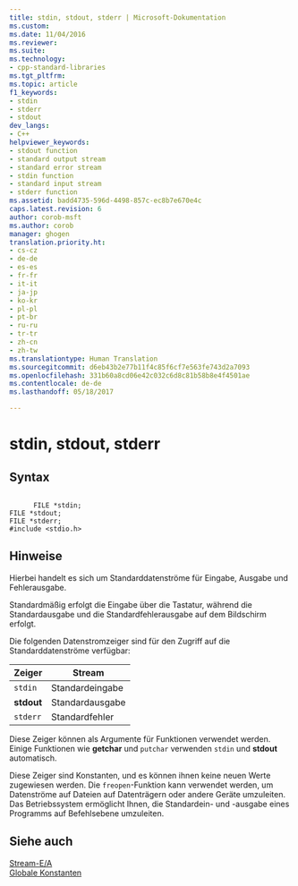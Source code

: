 ```yaml
---
title: stdin, stdout, stderr | Microsoft-Dokumentation
ms.custom: 
ms.date: 11/04/2016
ms.reviewer: 
ms.suite: 
ms.technology:
- cpp-standard-libraries
ms.tgt_pltfrm: 
ms.topic: article
f1_keywords:
- stdin
- stderr
- stdout
dev_langs:
- C++
helpviewer_keywords:
- stdout function
- standard output stream
- standard error stream
- stdin function
- standard input stream
- stderr function
ms.assetid: badd4735-596d-4498-857c-ec8b7e670e4c
caps.latest.revision: 6
author: corob-msft
ms.author: corob
manager: ghogen
translation.priority.ht:
- cs-cz
- de-de
- es-es
- fr-fr
- it-it
- ja-jp
- ko-kr
- pl-pl
- pt-br
- ru-ru
- tr-tr
- zh-cn
- zh-tw
ms.translationtype: Human Translation
ms.sourcegitcommit: d6eb43b2e77b11f4c85f6cf7e563fe743d2a7093
ms.openlocfilehash: 331b60a8cd06e42c032c6d8c81b58b8e4f4501ae
ms.contentlocale: de-de
ms.lasthandoff: 05/18/2017

---
```

# <a name="stdin-stdout-stderr"></a>stdin, stdout, stderr
## <a name="syntax"></a>Syntax  
  
```  
  
      FILE *stdin;   
FILE *stdout;   
FILE *stderr;   
#include <stdio.h>  
```  
  
## <a name="remarks"></a>Hinweise  
 Hierbei handelt es sich um Standarddatenströme für Eingabe, Ausgabe und Fehlerausgabe.  
  
 Standardmäßig erfolgt die Eingabe über die Tastatur, während die Standardausgabe und die Standardfehlerausgabe auf dem Bildschirm erfolgt.  
  
 Die folgenden Datenstromzeiger sind für den Zugriff auf die Standarddatenströme verfügbar:  
  
|Zeiger|Stream|  
|-------------|------------|  
|`stdin`|Standardeingabe|  
|**stdout**|Standardausgabe|  
|`stderr`|Standardfehler|  
  
 Diese Zeiger können als Argumente für Funktionen verwendet werden. Einige Funktionen wie **getchar** und `putchar` verwenden `stdin` und **stdout** automatisch.  
  
 Diese Zeiger sind Konstanten, und es können ihnen keine neuen Werte zugewiesen werden. Die `freopen`-Funktion kann verwendet werden, um Datenströme auf Dateien auf Datenträgern oder andere Geräte umzuleiten. Das Betriebssystem ermöglicht Ihnen, die Standardein- und -ausgabe eines Programms auf Befehlsebene umzuleiten.  
  
## <a name="see-also"></a>Siehe auch  
 [Stream-E/A](../c-runtime-library/stream-i-o.md)   
 [Globale Konstanten](../c-runtime-library/global-constants.md)
